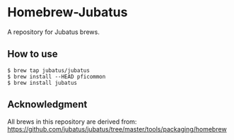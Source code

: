 # Homebrew-Jubatus

A repository for Jubatus brews.

## How to use

	$ brew tap jubatus/jubatus
	$ brew install --HEAD pficommon
	$ brew install jubatus

## Acknowledgment

All brews in this repository are derived from:
https://github.com/jubatus/jubatus/tree/master/tools/packaging/homebrew
